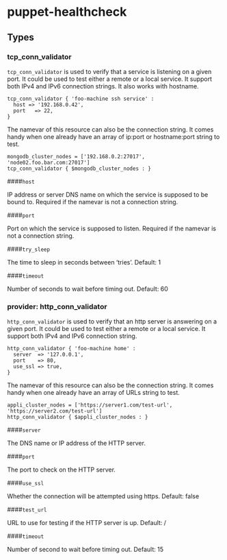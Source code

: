 # puppet-healthcheck

## Types

### tcp_conn_validator

`tcp_conn_validator` is used to verify that a service is listening on a given port.
It could be used to test either a remote or a local service. It support both IPv4 and
IPv6 connection strings. It also works with hostname.

```puppet
tcp_conn_validator { 'foo-machine ssh service' :
  host => '192.168.0.42',
  port   => 22,
}
```

The namevar of this resource can also be the connection string. It comes handy when
one already have an array of ip:port or hostname:port string to test.

```puppet
mongodb_cluster_nodes = ['192.168.0.2:27017', 'node02.foo.bar.com:27017']
tcp_conn_validator { $mongodb_cluster_nodes : }
```

####`host`

IP address or server DNS name on which the service is supposed to be bound to. Required if the namevar is not a connection string.

####`port`

Port on which the service is supposed to listen. Required if the namevar is not a connection string.

####`try_sleep`

The time to sleep in seconds between ‘tries’. Default: 1

####`timeout`

Number of seconds to wait before timing out. Default: 60

### provider: http_conn_validator

`http_conn_validator` is used to verify that an http server is answering on a given port.
It could be used to test either a remote or a local service. It support both IPv4 and
IPv6 connection string.

```puppet
http_conn_validator { 'foo-machine home' :
  server  => '127.0.0.1',
  port    => 80,
  use_ssl => true,
}
```

The namevar of this resource can also be the connection string. It comes handy when
one already have an array of URLs string to test.

```puppet
appli_cluster_nodes = ['https://server1.com/test-url', 'https://server2.com/test-url']
http_conn_validator { $appli_cluster_nodes : }
```

####`server`

The DNS name or IP address of the HTTP server.

####`port`

The port to check on the HTTP server.

####`use_ssl`

Whether the connection will be attempted using https. Default: false

####`test_url`

URL to use for testing if the HTTP server is up. Default: /

####`timeout`

Number of second to wait before timing out. Default: 15
